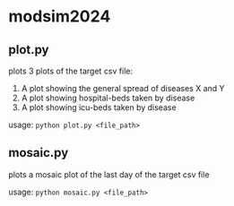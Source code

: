 # modsim2024

## plot.py 

plots 3 plots of the target csv file:
1. A plot showing the general spread of diseases X and Y
2. A plot showing hospital-beds taken by disease
3. A plot showing icu-beds taken by disease

usage:
```python plot.py <file_path>```

## mosaic.py

plots a mosaic plot of the last day of the target csv file

usage:
```python mosaic.py <file_path>```
